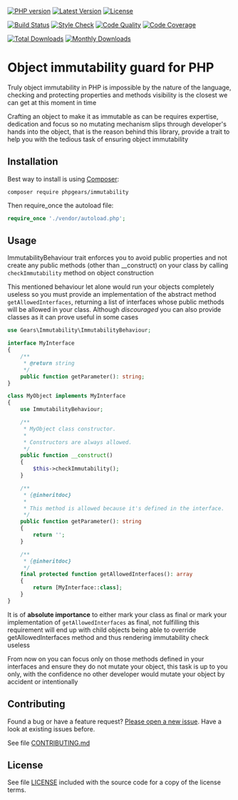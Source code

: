 [![PHP version](https://img.shields.io/badge/PHP-%3E%3D7.1-8892BF.svg?style=flat-square)](http://php.net)
[![Latest Version](https://img.shields.io/packagist/vpre/phpgears/immutability.svg?style=flat-square)](https://packagist.org/packages/phpgears/immutability)
[![License](https://img.shields.io/github/license/phpgears/immutability.svg?style=flat-square)](https://github.com/phpgears/immutability/blob/master/LICENSE)

[![Build Status](https://img.shields.io/travis/phpgears/immutability.svg?style=flat-square)](https://travis-ci.org/phpgears/immutability)
[![Style Check](https://styleci.io/repos/xxxxxx/shield)](https://styleci.io/repos/xxxxxx)
[![Code Quality](https://img.shields.io/scrutinizer/g/phpgears/immutability.svg?style=flat-square)](https://scrutinizer-ci.com/g/phpgears/immutability)
[![Code Coverage](https://img.shields.io/coveralls/phpgears/immutability.svg?style=flat-square)](https://coveralls.io/github/phpgears/immutability)

[![Total Downloads](https://img.shields.io/packagist/dt/phpgears/immutability.svg?style=flat-square)](https://packagist.org/packages/phpgears/immutability/stats)
[![Monthly Downloads](https://img.shields.io/packagist/dm/phpgears/immutability.svg?style=flat-square)](https://packagist.org/packages/phpgears/immutability/stats)

# Object immutability guard for PHP

Truly object immutability in PHP is impossible by the nature of the language, checking and protecting properties and methods visibility is the closest we can get at this moment in time

Crafting an object to make it as immutable as can be requires expertise, dedication and focus so no mutating mechanism slips through developer's hands into the object, that is the reason behind this library, provide a trait to help you with the tedious task of ensuring object immutability

## Installation

Best way to install is using [Composer](https://getcomposer.org/):

```
composer require phpgears/immutability
```

Then require_once the autoload file:

```php
require_once './vendor/autoload.php';
```

## Usage

ImmutabilityBehaviour trait enforces you to avoid public properties and not create any public methods (other than __construct) on your class by calling `checkImmutability` method on object construction

This mentioned behaviour let alone would run your objects completely useless so you must provide an implementation of the abstract method `getAllowedInterfaces`, returning a list of interfaces whose public methods will be allowed in your class. Although _discouraged_ you can also provide classes as it can prove useful in some cases

```php
use Gears\Immutability\ImmutabilityBehaviour;

interface MyInterface
{
    /**
     * @return string
     */
    public function getParameter(): string;
}

class MyObject implements MyInterface
{
    use ImmutabilityBehaviour;

    /**
     * MyObject class constructor.
     *
     * Constructors are always allowed.
     */
    public function __construct()
    {
        $this->checkImmutability();
    }

    /**
     * {@inheritdoc}
     *
     * This method is allowed because it's defined in the interface.
     */
    public function getParameter(): string
    {
        return '';
    }

    /**
     * {@inheritdoc}
     */
    final protected function getAllowedInterfaces(): array
    {
        return [MyInterface::class];
    }
}
```

It is of **absolute importance** to either mark your class as final or mark your implementation of `getAllowedInterfaces` as final, not fulfilling this requirement will end up with child objects being able to override getAllowedInterfaces method and thus rendering immutability check useless

From now on you can focus only on those methods defined in your interfaces and ensure they do not mutate your object, this task is up to you only, with the confidence no other developer would mutate your object by accident or intentionally

## Contributing

Found a bug or have a feature request? [Please open a new issue](https://github.com/phpgears/immutability/issues). Have a look at existing issues before.

See file [CONTRIBUTING.md](https://github.com/phpgears/immutability/blob/master/CONTRIBUTING.md)

## License

See file [LICENSE](https://github.com/phpgears/immutability/blob/master/LICENSE) included with the source code for a copy of the license terms.
